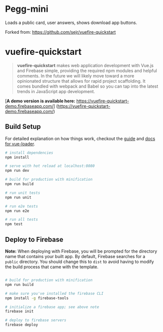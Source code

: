# Pegg-mini

Loads a public card, user answers, shows download app buttons.

Forked from: https://github.com/sejr/vuefire-quickstart


# vuefire-quickstart

> **vuefire-quickstart** makes web application development with Vue.js and Firebase
simple, providing the required npm modules and helpful comments. In the future we will
likely move toward a more opinionated structure that allows for rapid project
scaffolding. It comes bundled with webpack and Babel so you can tap into the
latest trends in JavaScript app development.

[**A demo version is available here:** https://vuefire-quickstart-demo.firebaseapp.com/]
(https://vuefire-quickstart-demo.firebaseapp.com/)

## Build Setup

For detailed explanation on how things work, checkout the [guide](http://vuejs-templates.github.io/webpack/) and [docs for vue-loader](http://vuejs.github.io/vue-loader).

``` bash
# install dependencies
npm install

# serve with hot reload at localhost:8080
npm run dev

# build for production with minification
npm run build

# run unit tests
npm run unit

# run e2e tests
npm run e2e

# run all tests
npm test
```

## Deploy to Firebase

**Note:** When deploying with Firebase, you will be prompted for the directory
name that contains your built app. By default, Firebase searches for a `public`
directory. You should change this to `dist` to avoid having to modify the build
process that came with the template.

``` bash

# build for production with minification
npm run build

# make sure you've installed the firebase CLI
npm install -g firebase-tools

# initialize a firebase app; see above note
firebase init

# deploy to firebase servers
firebase deploy

```
